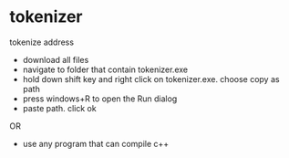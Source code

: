# tokenizer
tokenize address

- download all files
- navigate to folder that contain tokenizer.exe
- hold down shift key and right click on tokenizer.exe.  choose copy as path
- press windows+R to open the Run dialog
- paste path. click ok

OR

- use any program that can compile c++


